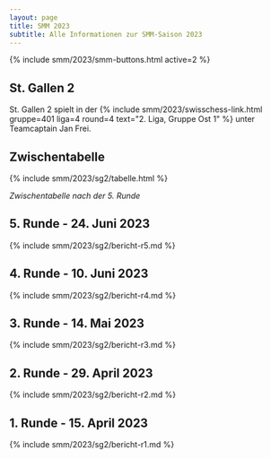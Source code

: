 ```yaml
---
layout: page
title: SMM 2023
subtitle: Alle Informationen zur SMM-Saison 2023
---
```


{% include smm/2023/smm-buttons.html active=2 %}

## St. Gallen 2

St. Gallen 2 spielt in der
{% include smm/2023/swisschess-link.html gruppe=401 liga=4 round=4 text="2. Liga, Gruppe Ost 1" %}
unter Teamcaptain Jan Frei.

## Zwischentabelle

{% include smm/2023/sg2/tabelle.html %}

_Zwischentabelle nach der 5. Runde_

## 5. Runde - 24. Juni 2023

{% include smm/2023/sg2/bericht-r5.md %}

## 4. Runde - 10. Juni 2023

{% include smm/2023/sg2/bericht-r4.md %}

## 3. Runde - 14. Mai 2023

{% include smm/2023/sg2/bericht-r3.md %}

## 2. Runde - 29. April 2023

{% include smm/2023/sg2/bericht-r2.md %}

## 1. Runde - 15. April 2023

{% include smm/2023/sg2/bericht-r1.md %}

<style>
table th, table td:nth-of-type(4) {
    white-space: nowrap;
}
</style>
